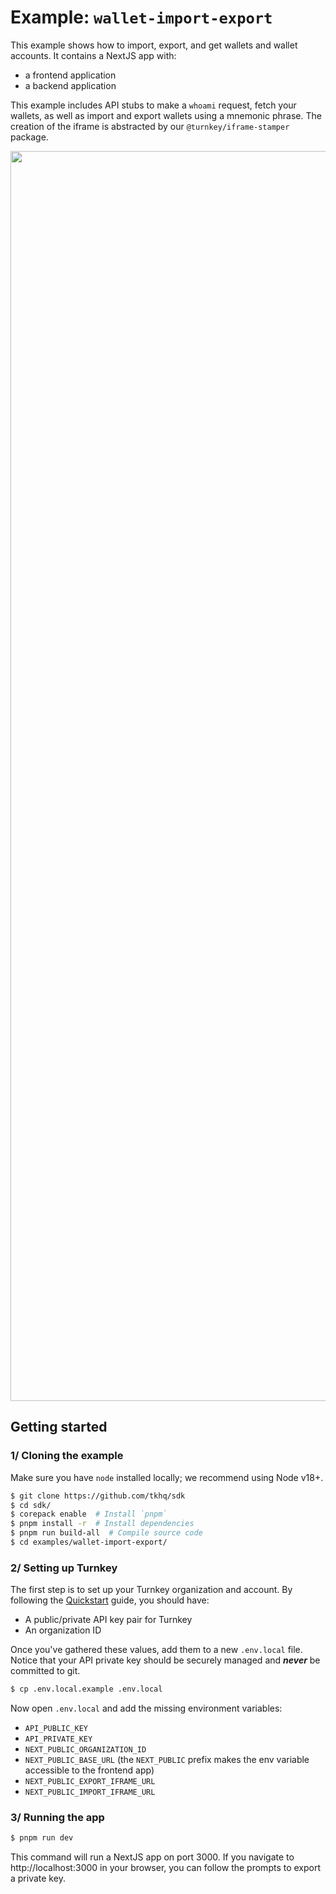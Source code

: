 # Example: `wallet-import-export`

This example shows how to import, export, and get wallets and wallet accounts. It contains a NextJS app with:

- a frontend application
- a backend application

This example includes API stubs to make a `whoami` request, fetch your wallets, as well as import and export wallets using a mnemonic phrase. The creation of the iframe is abstracted by our `@turnkey/iframe-stamper` package.

<p style="text-align:center">
    <img src="./img/demo.png" width="2000"/>
</p>

## Getting started

### 1/ Cloning the example

Make sure you have `node` installed locally; we recommend using Node v18+.

```bash
$ git clone https://github.com/tkhq/sdk
$ cd sdk/
$ corepack enable  # Install `pnpm`
$ pnpm install -r  # Install dependencies
$ pnpm run build-all  # Compile source code
$ cd examples/wallet-import-export/
```

### 2/ Setting up Turnkey

The first step is to set up your Turnkey organization and account. By following the [Quickstart](https://docs.turnkey.com/getting-started/quickstart) guide, you should have:

- A public/private API key pair for Turnkey
- An organization ID

Once you've gathered these values, add them to a new `.env.local` file. Notice that your API private key should be securely managed and **_never_** be committed to git.

```bash
$ cp .env.local.example .env.local
```

Now open `.env.local` and add the missing environment variables:

- `API_PUBLIC_KEY`
- `API_PRIVATE_KEY`
- `NEXT_PUBLIC_ORGANIZATION_ID`
- `NEXT_PUBLIC_BASE_URL` (the `NEXT_PUBLIC` prefix makes the env variable accessible to the frontend app)
- `NEXT_PUBLIC_EXPORT_IFRAME_URL`
- `NEXT_PUBLIC_IMPORT_IFRAME_URL`

### 3/ Running the app

```bash
$ pnpm run dev
```

This command will run a NextJS app on port 3000. If you navigate to http://localhost:3000 in your browser, you can follow the prompts to export a private key.
